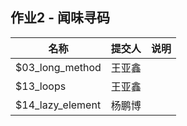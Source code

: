 ## 作业2 - 闻味寻码

|名称|提交人|说明|
|-|-|-|
| $03_long_method | 王亚鑫 |  |
| $13_loops | 王亚鑫 |  |
| $14_lazy_element | 杨鹏博 |  |
